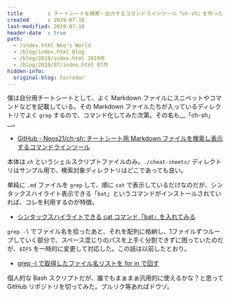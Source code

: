 ```yaml
---
title        : チートシートを検索・出力するコマンドラインツール「ch-sh」を作った
created      : 2019-07-10
last-modified: 2019-07-10
header-date  : true
path:
  - /index.html Neo's World
  - /blog/index.html Blog
  - /blog/2019/index.html 2019年
  - /blog/2019/07/index.html 07月
hidden-info:
  original-blog: Corredor
---
```


僕は自分用チートシートとして、よく Markdown ファイルにスニペットやコマンドなどを記載している。その Markdown ファイルたちが入っているディレクトリでよく `grep` するので、コマンド化してみた次第。その名も__「ch-sh」__。

- [GitHub - Neos21/ch-sh: チートシート用 Markdown ファイルを検索し表示するコマンドラインツール](https://github.com/Neos21/ch-sh)

本体は _`ch`_ というシェルスクリプトファイルのみ。`./cheat-sheets/` ディレクトリはサンプル用で、検索対象ディレクトリはどこであっても良い。

単純に `.md` ファイルを `grep` して、順に `cat` で表示しているだけなのだが、シンタックスハイライト表示できる「`bat`」というコマンドがインストールされていれば、コレを利用するのが特徴。

- [シンタックスハイライトできる cat コマンド「bat」を入れてみる](/blog/2019/04/21-01.html)

`grep -l` でファイル名を拾ったあと、それを配列に格納し、1ファイルずつループしていく部分で、スペース混じりのパスを上手く分割できずに困っていたのだが、`$IFS` を一時的に変更して対応した。この話は以前したとおり。

- [grep -l で取得したファイル名リストを for in で回す](/blog/2019/07/05-03.html)

個人的な Bash スクリプトだが、誰でもまぁまぁ汎用的に使えるかな？と思って GitHub リポジトリを切ってみた。プルリク等あればドウゾ。
